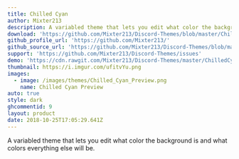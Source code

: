 ```yaml
---
title: Chilled Cyan
author: Mixter213
description: A variabled theme that lets you edit what color the background is and what colors everything else will be.
download: 'https://github.com/Mixter213/Discord-Themes/blob/master/ChilledCyan.theme.css'
github_profile_url: 'https://github.com/Mixter213/'
github_source_url: 'https://github.com/Mixter213/Discord-Themes/blob/master/ChilledCyan.theme.css'
support: 'https://github.com/Mixter213/Discord-Themes/issues'
demo: 'https://cdn.rawgit.com/Mixter213/Discord-Themes/master/ChilledCyan.theme.css'
thumbnail: https://i.imgur.com/ufitvYu.png
images:
  - image: /images/themes/Chilled_Cyan_Preview.png
    name: Chilled Cyan Preview
auto: true
style: dark
ghcommentid: 9
layout: product
date: 2018-10-25T17:05:29.641Z
---
```

A variabled theme that lets you edit what color the background is and what colors everything else will be.